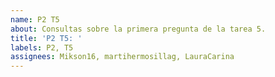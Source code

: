 ```yaml
---
name: P2 T5
about: Consultas sobre la primera pregunta de la tarea 5.
title: 'P2 T5: '
labels: P2, T5
assignees: Mikson16, martihermosillag, LauraCarina
---
```

